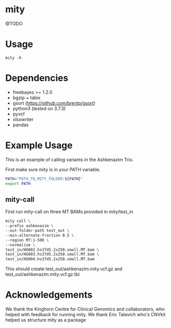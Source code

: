 # mity
@TODO

# Usage
    mity -h

# Dependencies
* freebayes >= 1.2.0
* bgzip + tabix
* gsort (https://github.com/brentp/gsort)
* python3 (tested on 3.7.3)
* pyvcf
* xlsxwriter
* pandas

# Example Usage
This is an example of calling variants in the Ashkenazim Trio.

First make sure mity is in your PATH variable.

```bash
PATH="PATH_TO_MITY_FOLDER:${PATH}"
export PATH
```

## mity-call
First run mity-call on three MT BAMs provided in mity/test_in

```bash
mity call \
--prefix ashkenazim \
--out-folder-path test_out \
--min-alternate-fraction 0.5 \
--region MT:1-500 \
--normalise \
test_in/HG002.hs37d5.2x250.small.MT.bam \
test_in/HG003.hs37d5.2x250.small.MT.bam \
test_in/HG004.hs37d5.2x250.small.MT.bam 
```

This should create test_out/ashkenazim.mity.vcf.gz and test_out/ashkenazim.mity.vcf.gz.tbi


# Acknowledgements
We thank the Kinghorn Centre for Clinical Genomics and collaborators, who helped
with feedback for running mity. 
We thank Eric Talevich who's CNVkit helped us structure mity as a package
